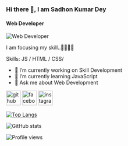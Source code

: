 ### Hi there 👋, I am Sadhon Kumar Dey
#### Web Developer
![Web Developer](https://document-export.canva.com/0WSeU/DAFure0WSeU/11/thumbnail/0001.png?X-Amz-Algorithm=AWS4-HMAC-SHA256&X-Amz-Credential=AKIAQYCGKMUHWDTJW6UD%2F20230916%2Fus-east-1%2Fs3%2Faws4_request&X-Amz-Date=20230916T133448Z&X-Amz-Expires=68482&X-Amz-Signature=244c8caaac564d1eaa5be531dd96e8cd8f1abd6015d03ec662339f7b42b9b177&X-Amz-SignedHeaders=host&response-expires=Sun%2C%2017%20Sep%202023%2008%3A36%3A10%20GMT)

I am focusing my skill..🧑‍🦱👩‍🎓

Skills:  JS / HTML / CSS/

- 🔭 I’m currently working on Skill Development 
- 🌱 I’m currently learning JavaScript 
- 💬 Ask me about Web Development 


[<img src='https://cdn.jsdelivr.net/npm/simple-icons@3.0.1/icons/github.svg' alt='github' height='40'>](https://github.com/https://github.com/SKDSADHON)  [<img src='https://cdn.jsdelivr.net/npm/simple-icons@3.0.1/icons/facebook.svg' alt='facebook' height='40'>](https://www.facebook.com/https://www.facebook.com/sorojit.kumardey?mibextid=ZbWKwL)  [<img src='https://cdn.jsdelivr.net/npm/simple-icons@3.0.1/icons/instagram.svg' alt='instagram' height='40'>](https://www.instagram.com/https://l.facebook.com/l.php?u=https%3A%2F%2Finstagram.com%2Fsadhon_kumar_%3Figshid%3DOGQ5ZDc2ODk2ZA%253D%253D%26fbclid%3DIwAR3VD7L77A5QkX6MNDfj87AjrtiSERSM7SZ2WRs8h_sxA6M1_7BP42OYhdo&h=AT1frdQC-TVbesEhS0JjzyqQqqOfba8HNr_5AmGwaHnoqHDj4mQOG8WSHb-abz1dfyj323puo9X-aZKTFplYSt7rsw_Q7ptTiY04fnS0QYiqaCK1WlFIyov6P9K97wYVEHf40g/)  

[![Top Langs](https://github-readme-stats.vercel.app/api/top-langs/?username=https://github.com/SKDSADHON)](https://github.com/anuraghazra/github-readme-stats)

![GitHub stats](https://github-readme-stats.vercel.app/api?username=https://github.com/SKDSADHON&show_icons=true)  

![Profile views](https://gpvc.arturio.dev/https://github.com/SKDSADHON)  
